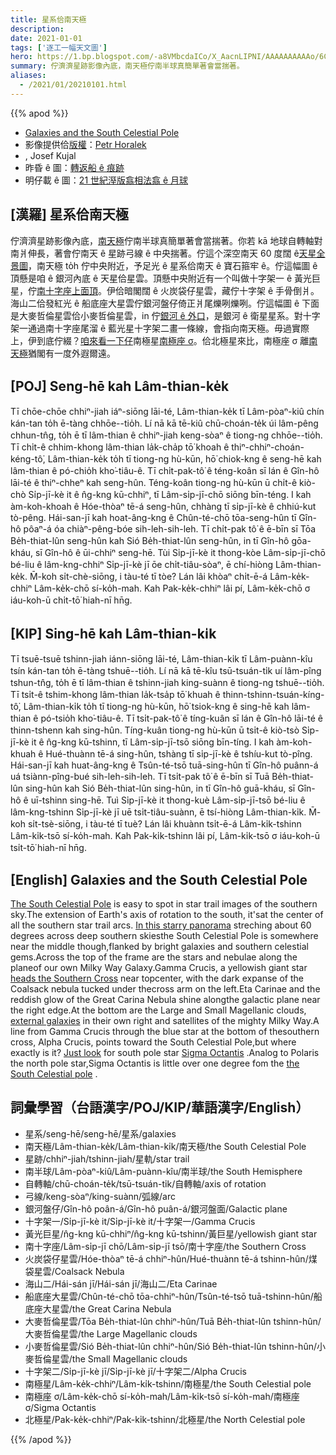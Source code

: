 ```yaml
---
title: 星系佮南天極
description:
date: 2021-01-01
tags: ['逐工一幅天文圖']
hero: https://1.bp.blogspot.com/-a8VMbcdaICo/X_AacnLIPNI/AAAAAAAAAAo/6C_dPgXizA0OUgVcCgyPHSYCtQNNrDczwCLcBGAsYHQ/s1500/2020_12_16_Kujal_Jizni_Pol_1500px-3.jpeg
summary: 佇濟濟星跡影像內底，南天極佇南半球真簡單著會當揣著。
aliases:
  - /2021/01/20210101.html
---
```


{{% apod %}}

- [Galaxies and the South Celestial Pole](https://apod.nasa.gov/apod/ap210101.html)
- 影像提供佮[版權](https://apod.nasa.gov/apod/lib/about_apod.html#srapply)：[Petr Horalek](http://www.astronom.cz/horalek/?page_id=20)
- , Josef Kujal
- 昨昏 ê 圖：[轉返船 ê 痕跡](https://apod-taigi.blogspot.com/2020/12/20201231.html)
- 明仔載 ê 圖：[21 世紀溼版翕相法翕 ê 月球](https://apod-taigi.blogspot.com/2021/01/20210102.html)

## [漢羅] 星系佮南天極

佇濟濟星跡影像內底，[南天極](https://apod.nasa.gov/apod/ap120802.html)佇南半球真簡單著會當揣著。你若 kā 地球自轉軸對南爿伸長，著會佇南天 ê 星跡弓線 ê 中央揣著。佇這个深空南天 60 度闊 ê[天星全景圖](https://www.astronom.cz/horalek/?p=22285)，南天極 to̍h 佇中央附近，予足光 ê 星系佮南天 ê 寶石箍牢 ê。佇這幅圖 ê 頂懸是咱 ê 銀河內底 ê 天星佮星雲。頂懸中央附近有一个叫做十字架一 ê 黃光巨星，佇[南十字座上面頂](https://apod.nasa.gov/apod/ap190426.html)。伊佮暗閣闊 ê 火炭袋仔星雲，藏佇十字架 ê 手骨倒爿。海山二佮發紅光 ê 船底座大星雲佇銀河盤仔倚正爿尾爍咧爍咧。佇這幅圖 ê 下面是大麥哲倫星雲佮小麥哲倫星雲，in 佇[銀河 ê 外口](https://imagine.gsfc.nasa.gov/features/cosmic/nearest_galaxy_info.html)，是銀河 ê 衛星星系。對十字架一通過南十字座尾溜 ê 藍光星十字架二畫一條線，會指向南天極。毋過實際上，伊到底佇綴？[咱來看一下仔](https://apod.nasa.gov/apod/image/2101/Milkyway_Musca_SPSackenheim1024Labr.jpg)南極星[南極座 σ](https://apod.nasa.gov/apod/ap180628.html)。佮北極星來比，南極座 σ 離[南天極](https://apod.nasa.gov/apod/ap061202.html)猶閣有一度外遐爾遠。

## [POJ] Seng-hē kah Lâm-thian-ke̍k

Tī chōe-chōe chhiⁿ-jiah iáⁿ-siōng lāi-té, Lâm-thian-ke̍k tī Lâm-pòaⁿ-kiû chín kán-tan to̍h ē-tàng chhōe--tio̍h. Lí nā kā tē-kiû chū-choán-te̍k úi lâm-pêng chhun-tn̂g, to̍h ē tī lâm-thian ê chhiⁿ-jiah keng-sòaⁿ ê tiong-ng chhōe--tio̍h. Tī chi̍t-ê chhim-khong lâm-thian la̍k-cha̍p tō͘ khoah ê thiⁿ-chhiⁿ-choán-kéng-tô͘, Lâm-thian-ke̍k to̍h tī tiong-ng hù-kūn, hō͘ chiok-kng ê seng-hē kah lâm-thian ê pó-chio̍h kho͘-tiâu-ê. Tī chi̍t-pak-tô͘ ê téng-koân sī lán ê Gîn-hô lāi-té ê thiⁿ-chheⁿ kah seng-hûn. Téng-koân tiong-ng hù-kūn ū chi̍t-ê kiò-chò Si̍p-jī-kè it ê n̂g-kng kū-chhiⁿ, tī Lâm-si̍p-jī-chō siōng bīn-téng. I kah àm-koh-khoah ê Hóe-thòaⁿ tē-á seng-hûn, chhàng tī si̍p-jī-kè ê chhiú-kut tò-pêng. Hái-san-jī kah hoat-âng-kng ê Chûn-té-chō tōa-seng-hûn tī Gîn-hô pôaⁿ-á óa chiàⁿ-pêng-bóe sih-leh-sih-leh. Tī chi̍t-pak tô͘ ê ē-bīn sī Tōa Be̍h-thiat-lûn seng-hûn kah Sió Be̍h-thiat-lûn seng-hûn, in tī Gîn-hô gōa-kháu, sī Gîn-hô ê ūi-chhiⁿ seng-hē. Tùi Si̍p-jī-kè it thong-kòe Lâm-si̍p-jī-chō bé-liu ê lâm-kng-chhiⁿ Si̍p-jī-kè jī ōe chi̍t-tiâu-sòaⁿ, ē chí-hiòng Lâm-thian-ke̍k. M̄-koh si̍t-chè-siōng, i tàu-té tī tòe? Lán lâi khòaⁿ chi̍t-ē-á Lâm-ke̍k-chhiⁿ Lâm-ke̍k-chō sí-ko̍h-mah. Kah Pak-ke̍k-chhiⁿ lâi pí, Lâm-ke̍k-chō σ iáu-koh-ū chi̍t-tō͘ hiah-nī hn̄g.

## [KIP] Sing-hē kah Lâm-thian-ki̍k

Tī tsuē-tsuē tshinn-jiah iánn-siōng lāi-té, Lâm-thian-ki̍k tī Lâm-puànn-kîu tsín kán-tan to̍h ē-tàng tshuē--tio̍h. Lí nā kā tē-kîu tsū-tsuán-ti̍k uí lâm-pîng tshun-tn̂g, to̍h ē tī lâm-thian ê tshinn-jiah king-suànn ê tiong-ng tshuē--tio̍h. Tī tsi̍t-ê tshim-khong lâm-thian la̍k-tsa̍p tō͘ khuah ê thinn-tshinn-tsuán-kíng-tô͘, Lâm-thian-ki̍k to̍h tī tiong-ng hù-kūn, hō͘ tsiok-kng ê sing-hē kah lâm-thian ê pó-tsio̍h kho͘-tiâu-ê. Tī tsi̍t-pak-tô͘ ê tíng-kuân sī lán ê Gîn-hô lāi-té ê thinn-tshenn kah sing-hûn. Tíng-kuân tiong-ng hù-kūn ū tsi̍t-ê kiò-tsò Si̍p-jī-kè it ê n̂g-kng kū-tshinn, tī Lâm-si̍p-jī-tsō siōng bīn-tíng. I kah àm-koh-khuah ê Hué-thuànn tē-á sing-hûn, tshàng tī si̍p-jī-kè ê tshíu-kut tò-pîng. Hái-san-jī kah huat-âng-kng ê Tsûn-té-tsō tuā-sing-hûn tī Gîn-hô puânn-á uá tsiànn-pîng-bué sih-leh-sih-leh. Tī tsi̍t-pak tô͘ ê ē-bīn sī Tuā Be̍h-thiat-lûn sing-hûn kah Sió Be̍h-thiat-lûn sing-hûn, in tī Gîn-hô guā-kháu, sī Gîn-hô ê uī-tshinn sing-hē. Tuì Si̍p-jī-kè it thong-kuè Lâm-si̍p-jī-tsō bé-liu ê lâm-kng-tshinn Si̍p-jī-kè jī uē tsi̍t-tiâu-suànn, ē tsí-hiòng Lâm-thian-ki̍k. M̄-koh si̍t-tsè-siōng, i tàu-té tī tuè? Lán lâi khuànn tsi̍t-ē-á Lâm-ki̍k-tshinn Lâm-ki̍k-tsō sí-ko̍h-mah. Kah Pak-ki̍k-tshinn lâi pí, Lâm-ki̍k-tsō σ iáu-koh-ū tsi̍t-tō͘ hiah-nī hn̄g.

## [English] Galaxies and the South Celestial Pole 

[The South Celestial Pole](https://apod.nasa.gov/apod/ap120802.html) is easy to spot in star trail images of the southern sky.The extension of Earth's axis of rotation to the south, it'sat the center of all the southern star trail arcs. [In this starry panorama](https://www.astronom.cz/horalek/?p=22285) streching about 60 degrees across deep southern skiesthe South Celestial Pole is somewhere near the middle though,flanked by bright galaxies and southern celestial gems.Across the top of the frame are the stars and nebulae along the planeof our own Milky Way Galaxy.Gamma Crucis, a yellowish giant star [heads the Southern Cross](https://apod.nasa.gov/apod/ap190426.html) near topcenter, with the dark expanse of the Coalsack nebula tucked under thecross arm on the left.Eta Carinae and the reddish glow of the Great Carina Nebula shine alongthe galactic plane near the right edge.At the bottom are the Large and Small Magellanic clouds, [external galaxies](https://imagine.gsfc.nasa.gov/features/cosmic/nearest_galaxy_info.html) in their own right and satellites of the mighty Milky Way.A line from Gamma Crucis through the blue star at the bottom of thesouthern cross, Alpha Crucis, points toward the South Celestial Pole,but where exactly is it? [Just look](https://apod.nasa.gov/apod/image/2101/Milkyway_Musca_SPSackenheim1024Labr.jpg) for south pole star [Sigma Octantis](https://apod.nasa.gov/apod/ap180628.html) .Analog to Polaris the north pole star,Sigma Octantis is little over one degree fom the [the South Celestial pole](https://apod.nasa.gov/apod/ap061202.html) .

## 詞彙學習（台語漢字/POJ/KIP/華語漢字/English）

- 星系/seng-hē/seng-hē/星系/galaxies
- 南天極/Lâm-thian-ke̍k/Lâm-thian-ki̍k/南天極/the South Celestial Pole
- 星跡/chhiⁿ-jiah/tshinn-jiah/星軌/star trail
- 南半球/Lâm-pòaⁿ-kiû/Lâm-puànn-kîu/南半球/the South Hemisphere
- 自轉軸/chū-choán-te̍k/tsū-tsuán-ti̍k/自轉軸/axis of rotation
- 弓線/keng-sòaⁿ/king-suànn/弧線/arc
- 銀河盤仔/Gîn-hô poân-á/Gîn-hô puân-á/銀河盤面/Galactic plane
- 十字架一/Si̍p-jī-kè it/Si̍p-jī-kè it/十字架一/Gamma Crucis
- 黃光巨星/n̂g-kng kū-chhiⁿ/n̂g-kng kū-tshinn/黃巨星/yellowish giant star
- 南十字座/Lâm-si̍p-jī chō/Lâm-si̍p-jī tsō/南十字座/the Southern Cross
- 火炭袋仔星雲/Hóe-thòaⁿ tē-á chhiⁿ-hûn/Hué-thuànn tē-á tshinn-hûn/煤袋星雲/Coalsack Nebula
- 海山二/Hái-sán jī/Hái-sán jī/海山二/Eta Carinae
- 船底座大星雲/Chûn-té-chō tōa-chhiⁿ-hûn/Tsûn-té-tsō tuā-tshinn-hûn/船底座大星雲/the Great Carina Nebula
- 大麥哲倫星雲/Tōa Be̍h-thiat-lûn chhiⁿ-hûn/Tuā Be̍h-thiat-lûn tshinn-hûn/大麥哲倫星雲/the Large Magellanic clouds
- 小麥哲倫星雲/Sió Be̍h-thiat-lûn chhiⁿ-hûn/Sió Be̍h-thiat-lûn tshinn-hûn/小麥哲倫星雲/the Small Magellanic clouds
- 十字架二/Si̍p-jī-kè jī/Si̍p-jī-kè jī/十字架二/Alpha Crucis
- 南極星/Lâm-ke̍k-chhiⁿ/Lâm-ki̍k-tshinn/南極星/the South Celestial pole
- 南極座 σ/Lâm-ke̍k-chō sí-ko̍h-mah/Lâm-ki̍k-tsō sí-ko̍h-mah/南極座 σ/Sigma Octantis
- 北極星/Pak-ke̍k-chhiⁿ/Pak-ki̍k-tshinn/北極星/the North Celestial pole

{{% /apod %}}
